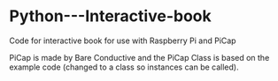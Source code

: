 # Python---Interactive-book
Code for interactive book for use with Raspberry Pi and PiCap

PiCap is made by Bare Conductive and the PiCap Class is based on the example code (changed to a class so instances can be called).

